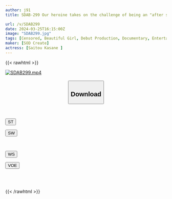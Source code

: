 ```yaml
---
author: j91
title: SDAB-299 Our heroine takes on the challenge of being an "after school idol" with her crushing C cup, Hatachi's first stage performance Kasane Saito AV DEBUT [Nuku with overwhelming 4K video! ]

url: /v/SDAB299
date: 2024-03-25T16:15:00Z
image: "SDAB299.jpg"
tags: [Censored, Beautiful Girl, Debut Production, Documentary, Entertainer, Idol, Solowork]
maker: [SOD Create]
actress: [Saitou Kasane ]
---
```



{{< rawhtml >}}

<div class="video" data-videoid="0ZdPA7g4RRUbJjA">
    <a href="javascript:;">
        <img src="/v/SDAB299/SDAB299.jpg" width="WIDTH" height="HEIGHT" alt="SDAB299.mp4" loading="lazy">
    </a>
</div>

<script type="text/javascript" src="https://j91.asia/asset/on-demand-st.js"></script>

<br>
  <link rel="stylesheet" href="https://j91.asia/asset/bs5.css">
  
  <center>
  <button class="btn btn-primary" type="button" data-bs-toggle="collapse" data-bs-target=".multi-collapse" aria-expanded="false" aria-controls="multiCollapseExample1 multiCollapseExample2"><h2>Download</h2></button></center>
</p>
<div class="row">
  <div class="col">
    <div class="collapse multi-collapse" id="multiCollapseExample1">
      <div class="card card-body">
	      	      <br>
<div class="buttons">  
<p><a href="https://streamtape.to/v/0ZdPA7g4RRUbJjA" target="_blank"><button class="btn-hover color-3"><i class="fa fa-download"></i> ST</button></a></p>
<p><a href="https://asnwish.com/wnhzjj0y1eea" target="_blank"><button class="btn-hover color-2"><i class="fa fa-download"></i> SW</button></a></p></div>
    </div>
  </div>
</div>
  <div class="col">
    <div class="collapse multi-collapse" id="multiCollapseExample2">
      <div class="card card-body">
	      <br>
<div class="buttons">
<p><a href="https://wolfstream.tv/jwjsghd2f9vo"><button class="btn-hover color-9"><i class="fa fa-download"></i> WS</button></a></p>
<p><a href="https://voe.sx/1b4otr5i8x7y"><button class="btn-hover color-8"><i class="fa fa-download"></i> VOE</button></a></p></div>
<br><br>
      </div>
    </div>
  </div>
</div>

{{< /rawhtml >}}